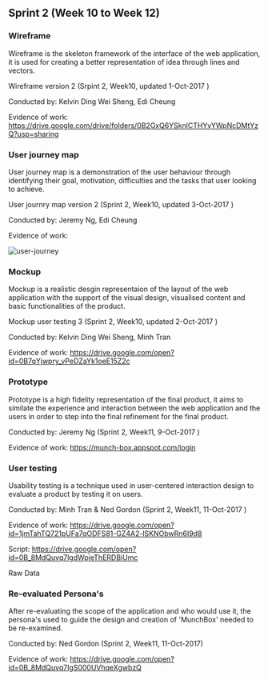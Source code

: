 ## Sprint 2 (Week 10 to Week 12)

### Wireframe
Wireframe is the skeleton framework of the interface of the web application, it is used for creating a better representation of idea through lines and vectors. 


Wireframe version 2 (Srpint 2, Week10, updated 1-Oct-2017 )

Conducted by: Kelvin Ding Wei Sheng, Edi Cheung

Evidence of work: https://drive.google.com/drive/folders/0B2GxQ6YSknlCTHYyYWpNcDMtYzQ?usp=sharing

### User journey map
User journey map is a demonstration of the user behaviour through identifying their goal, motivation, difficulties and the tasks that user looking to achieve.


User journry map version 2 (Sprint 2, Week10, updated 3-Oct-2017 )

Conducted by: Jeremy Ng, Edi Cheung

Evidence of work:

![user-journey](https://user-images.githubusercontent.com/12377827/31161476-ac4cea06-a91a-11e7-9d82-24b51b01e4bd.png)


### Mockup
Mockup is a realistic desgin representaion of the layout of the web application with the support of the visual design, visualised content and basic functionalities of the product.

Mockup user testing 3 (Sprint 2, Week10, updated 2-Oct-2017 )

Conducted by: Kelvin Ding Wei Sheng, Minh Tran

Evidence of work: https://drive.google.com/open?id=0B7qYjwpry_vPeDZaYk1oeE15Z2c


### Prototype
Prototype is a high fidelity representation of the final product, it aims to similate the experience and interaction between the web application and the users in order to step into the final refinement for the final product.

Conducted by: Jeremy Ng (Sprint 2, Week11, 9-Oct-2017 )

Evidence of work: https://munch-box.appspot.com/login
 

### User testing
Usability testing is a technique used in user-centered interaction design to evaluate a product by testing it on users.

Conducted by: Minh Tran & Ned Gordon (Sprint 2, Week11, 11-Oct-2017 )

Evidence of work: https://drive.google.com/open?id=1jmTahTQ721pUFa7qODFS81-GZ4A2-lSKNObwRn6I9d8

Script: https://drive.google.com/open?id=0B_8MdQuvq7lgdWpjeThERDBiUmc

Raw Data

### Re-evaluated Persona's
After re-evaluating the scope of the application and who would use it, the persona's used to guide the design and creation of 'MunchBox' needed to be re-examined.

Conducted by: Ned Gordon (Sprint 2, Week11, 11-Oct-2017)

Evidence of work: https://drive.google.com/open?id=0B_8MdQuvq7lgS000UVhqeXgwbzQ

